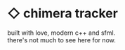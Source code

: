 # ◇ chimera tracker

built with love, modern c++ and sfml.<br>
there's not much to see here for now.

